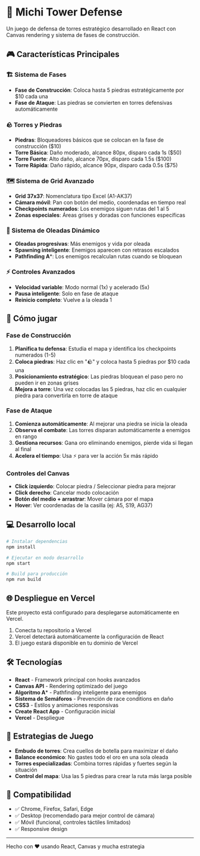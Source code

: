 # 🏰 Michi Tower Defense

Un juego de defensa de torres estratégico desarrollado en React con Canvas rendering y sistema de fases de construcción.

## 🎮 Características Principales

### 🏗️ Sistema de Fases
- **Fase de Construcción**: Coloca hasta 5 piedras estratégicamente por $10 cada una
- **Fase de Ataque**: Las piedras se convierten en torres defensivas automáticamente

### 🪨 Torres y Piedras
- **Piedras**: Bloqueadores básicos que se colocan en la fase de construcción ($10)
- **Torre Básica**: Daño moderado, alcance 80px, disparo cada 1s ($50)
- **Torre Fuerte**: Alto daño, alcance 70px, disparo cada 1.5s ($100)  
- **Torre Rápida**: Daño rápido, alcance 90px, disparo cada 0.5s ($75)

### 🗺️ Sistema de Grid Avanzado
- **Grid 37x37**: Nomenclatura tipo Excel (A1-AK37)
- **Cámara móvil**: Pan con botón del medio, coordenadas en tiempo real
- **Checkpoints numerados**: Los enemigos siguen rutas del 1 al 5
- **Zonas especiales**: Áreas grises y doradas con funciones específicas

### 👹 Sistema de Oleadas Dinámico
- **Oleadas progresivas**: Más enemigos y vida por oleada
- **Spawning inteligente**: Enemigos aparecen con retrasos escalados
- **Pathfinding A***: Los enemigos recalculan rutas cuando se bloquean

### ⚡ Controles Avanzados
- **Velocidad variable**: Modo normal (1x) y acelerado (5x)
- **Pausa inteligente**: Solo en fase de ataque
- **Reinicio completo**: Vuelve a la oleada 1

## 🚀 Cómo jugar

### Fase de Construcción
1. **Planifica tu defensa**: Estudia el mapa y identifica los checkpoints numerados (1-5)
2. **Coloca piedras**: Haz clic en "🪨" y coloca hasta 5 piedras por $10 cada una
3. **Posicionamiento estratégico**: Las piedras bloquean el paso pero no pueden ir en zonas grises
4. **Mejora a torre**: Una vez colocadas las 5 piedras, haz clic en cualquier piedra para convertirla en torre de ataque

### Fase de Ataque
1. **Comienza automáticamente**: Al mejorar una piedra se inicia la oleada
2. **Observa el combate**: Las torres disparan automáticamente a enemigos en rango
3. **Gestiona recursos**: Gana oro eliminando enemigos, pierde vida si llegan al final
4. **Acelera el tiempo**: Usa ⚡ para ver la acción 5x más rápido

### Controles del Canvas
- **Click izquierdo**: Colocar piedra / Seleccionar piedra para mejorar
- **Click derecho**: Cancelar modo colocación
- **Botón del medio + arrastrar**: Mover cámara por el mapa
- **Hover**: Ver coordenadas de la casilla (ej: A5, S19, AG37)

## 💻 Desarrollo local

```bash
# Instalar dependencias
npm install

# Ejecutar en modo desarrollo  
npm start

# Build para producción
npm run build
```

## 🌐 Despliegue en Vercel

Este proyecto está configurado para desplegarse automáticamente en Vercel.

1. Conecta tu repositorio a Vercel
2. Vercel detectará automáticamente la configuración de React
3. El juego estará disponible en tu dominio de Vercel

## 🛠️ Tecnologías

- **React** - Framework principal con hooks avanzados
- **Canvas API** - Rendering optimizado del juego
- **Algoritmo A*** - Pathfinding inteligente para enemigos
- **Sistema de Semáforos** - Prevención de race conditions en daño
- **CSS3** - Estilos y animaciones responsivas
- **Create React App** - Configuración inicial
- **Vercel** - Despliegue

## 🎯 Estrategias de Juego

- **Embudo de torres**: Crea cuellos de botella para maximizar el daño
- **Balance económico**: No gastes todo el oro en una sola oleada
- **Torres especializadas**: Combina torres rápidas y fuertes según la situación
- **Control del mapa**: Usa las 5 piedras para crear la ruta más larga posible

## 📱 Compatibilidad

- ✅ Chrome, Firefox, Safari, Edge
- ✅ Desktop (recomendado para mejor control de cámara)
- ✅ Móvil (funcional, controles táctiles limitados)
- ✅ Responsive design

---

Hecho con ❤️ usando React, Canvas y mucha estrategia
